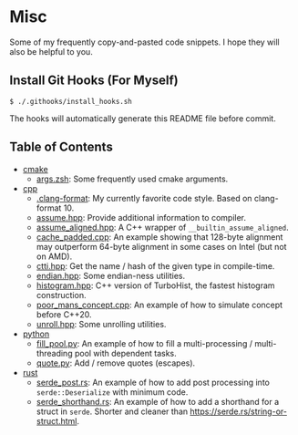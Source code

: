 # Misc

Some of my frequently copy-and-pasted code snippets. I hope they will also be helpful to you.

## Install Git Hooks (For Myself)

```console
$ ./.githooks/install_hooks.sh
```

The hooks will automatically generate this README file before commit.

## Table of Contents

- [cmake](./cmake)
  - [args.zsh](./cmake/args.zsh): Some frequently used cmake arguments.
- [cpp](./cpp)
  - [.clang-format](./cpp/.clang-format): My currently favorite code style. Based on clang-format 10.
  - [assume.hpp](./cpp/assume.hpp): Provide additional information to compiler.
  - [assume_aligned.hpp](./cpp/assume_aligned.hpp): A C++ wrapper of `__builtin_assume_aligned`.
  - [cache_padded.cpp](./cpp/cache_padded.cpp): An example showing that 128-byte alignment may outperform 64-byte alignment in some cases on Intel (but not on AMD).
  - [ctti.hpp](./cpp/ctti.hpp): Get the name / hash of the given type in compile-time.
  - [endian.hpp](./cpp/endian.hpp): Some endian-ness utilities.
  - [histogram.hpp](./cpp/histogram.hpp): C++ version of TurboHist, the fastest histogram construction.
  - [poor_mans_concept.cpp](./cpp/poor_mans_concept.cpp): An example of how to simulate concept before C++20.
  - [unroll.hpp](./cpp/unroll.hpp): Some unrolling utilities.
- [python](./python)
  - [fill_pool.py](./python/fill_pool.py): An example of how to fill a multi-processing / multi-threading pool with dependent tasks.
  - [quote.py](./python/quote.py): Add / remove quotes (escapes).
- [rust](./rust)
  - [serde_post.rs](./rust/serde_post.rs): An example of how to add post processing into `serde::Deserialize` with minimum code.
  - [serde_shorthand.rs](./rust/serde_shorthand.rs): An example of how to add a shorthand for a struct in `serde`. Shorter and cleaner than https://serde.rs/string-or-struct.html.